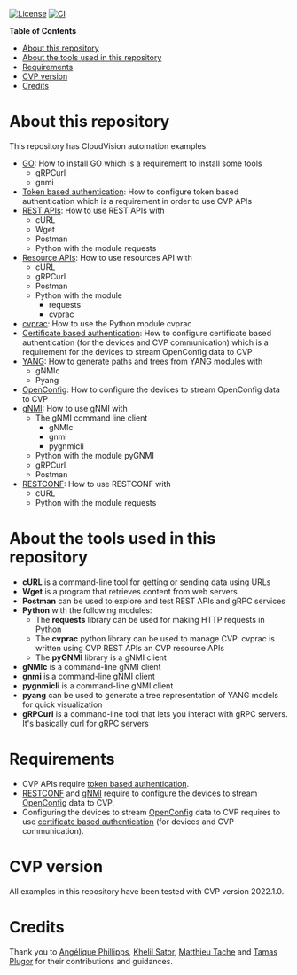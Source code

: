[![License](https://img.shields.io/badge/license-Apache_2.0-brightgreen.svg)](https://github.com/ksator/cloudvision-automation/blob/master/LICENSE)
[![CI](https://github.com/ksator/cloudvision-automation/actions/workflows/test.yml/badge.svg)](https://github.com/ksator/cloudvision-automation/actions)

**Table of Contents**

- [About this repository](#about-this-repository)
- [About the tools used in this repository](#about-the-tools-used-in-this-repository)
- [Requirements](#requirements)
- [CVP version](#cvp-version)
- [Credits](#credits)

# About this repository

This repository has CloudVision automation examples

- [GO](GO.md): How to install GO which is a requirement to install some tools
  - gRPCurl
  - gnmi
- [Token based authentication](token_based_authentication/): How to configure token based authentication which is a requirement in order to use CVP APIs
- [REST APIs](REST_APIs/): How to use REST APIs with
  - cURL
  - Wget
  - Postman
  - Python with the module requests
- [Resource APIs](resource_APIs/): How to use resources API with
  - cURL
  - gRPCurl
  - Postman
  - Python with the module
    - requests
    - cvprac
- [cvprac](cvprac/): How to use the Python module cvprac
- [Certificate based authentication](certificate_based_authentication): How to configure certificate based authentication (for the devices and CVP communication) which is a requirement for the devices to stream OpenConfig data to CVP
- [YANG](YANG/): How to generate paths and trees from YANG modules with
  - gNMIc
  - Pyang
- [OpenConfig](OpenConfig/): How to configure the devices to stream OpenConfig data to CVP
- [gNMI](gNMI/): How to use gNMI with
  - The gNMI command line client
    - gNMIc
    - gnmi
    - pygnmicli  
  - Python with the module pyGNMI
  - gRPCurl
  - Postman
- [RESTCONF](RESTCONF/): How to use RESTCONF with
  - cURL
  - Python with the module requests

# About the tools used in this repository

- **cURL** is a command-line tool for getting or sending data using URLs
- **Wget** is a program that retrieves content from web servers
- **Postman** can be used to explore and test REST APIs and gRPC services
- **Python** with the following modules:
  - The **requests** library can be used for making HTTP requests in Python
  - The **cvprac** python library can be used to manage CVP. cvprac is written using CVP REST APIs an CVP resource APIs
  - The **pyGNMI** library is a gNMI client
- **gNMIc** is a command-line gNMI client
- **gnmi** is a command-line gNMI client
- **pygnmicli** is a command-line gNMI client
- **pyang** can be used to generate a tree representation of YANG models for quick visualization
- **gRPCurl** is a command-line tool that lets you interact with gRPC servers. It's basically curl for gRPC servers  

# Requirements

- CVP APIs require [token based authentication](Token_based_authentication).  
- [RESTCONF](RESTCONF) and [gNMI](gNMI) require to configure the devices to stream [OpenConfig](OpenConfig) data to CVP.  
- Configuring the devices to stream [OpenConfig](OpenConfig) data to CVP requires to use [certificate based authentication](Certificate_based_authentication/) (for devices and CVP communication).
  
# CVP version

All examples in this repository have been tested with CVP version 2022.1.0.

# Credits

Thank you to [Angélique Phillipps](https://github.com/aphillipps), [Khelil Sator](https://github.com/ksator), [Matthieu Tache](https://github.com/mtache) and [Tamas Plugor](https://github.com/noredistribution) for their contributions and guidances.
